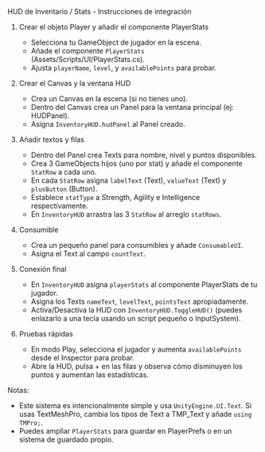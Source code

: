 HUD de Inventario / Stats - Instrucciones de integración

1. Crear el objeto Player y añadir el componente PlayerStats

   - Selecciona tu GameObject de jugador en la escena.
   - Añade el componente `PlayerStats` (Assets/Scripts/UI/PlayerStats.cs).
   - Ajusta `playerName`, `level`, y `availablePoints` para probar.

2. Crear el Canvas y la ventana HUD

   - Crea un Canvas en la escena (si no tienes uno).
   - Dentro del Canvas crea un Panel para la ventana principal (ej: HUDPanel).
   - Asigna `InventoryHUD.hudPanel` al Panel creado.

3. Añadir textos y filas

   - Dentro del Panel crea Texts para nombre, nivel y puntos disponibles.
   - Crea 3 GameObjects hijos (uno por stat) y añade el componente `StatRow` a cada uno.
   - En cada `StatRow` asigna `labelText` (Text), `valueText` (Text) y `plusButton` (Button).
   - Establece `statType` a Strength, Agility e Intelligence respectivamente.
   - En `InventoryHUD` arrastra las 3 `StatRow` al arreglo `statRows`.

4. Consumible

   - Crea un pequeño panel para consumibles y añade `ConsumableUI`.
   - Asigna el Text al campo `countText`.

5. Conexión final

   - En `InventoryHUD` asigna `playerStats` al componente PlayerStats de tu jugador.
   - Asigna los Texts `nameText`, `levelText`, `pointsText` apropiadamente.
   - Activa/Desactiva la HUD con `InventoryHUD.ToggleHUD()` (puedes enlazarlo a una tecla usando un script pequeño o InputSystem).

6. Pruebas rápidas
   - En modo Play, selecciona el jugador y aumenta `availablePoints` desde el Inspector para probar.
   - Abre la HUD, pulsa + en las filas y observa cómo disminuyen los puntos y aumentan las estadísticas.

Notas:

- Este sistema es intencionalmente simple y usa `UnityEngine.UI.Text`. Si usas TextMeshPro, cambia los tipos de Text a TMP_Text y añade `using TMPro;`.
- Puedes ampliar `PlayerStats` para guardar en PlayerPrefs o en un sistema de guardado propio.
